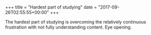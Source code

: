 +++
title = "Hardest part of studying"
date = "2017-09-26T02:55:55+00:00"
+++

The hardest part of studying is overcoming the relatively continuous frustration with not fully understanding content. Eye opening.
			